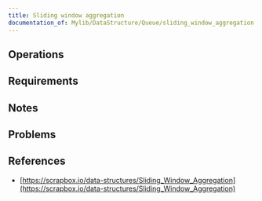 ```yaml
---
title: Sliding window aggregation
documentation_of: Mylib/DataStructure/Queue/sliding_window_aggregation.cpp
---
```


## Operations

## Requirements

## Notes

## Problems

## References

- [https://scrapbox.io/data-structures/Sliding_Window_Aggregation](https://scrapbox.io/data-structures/Sliding_Window_Aggregation)
